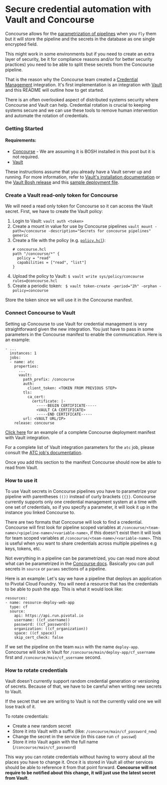 # Secure credential automation with Vault and Concourse

Concourse allows for the [parametrization of pipelines](https://concourse.ci/fly-set-pipeline.html#parameters)
when you `fly` them but it will store the pipeline and the secrets in the
database as one single encrypted field.

This might work in some environments but if you need to create an extra layer
of security, be it for compliance reasons and/or for better security practices)
you need to be able to split these secrets from the Concourse pipeline.

That is the reason why the Concourse team created a [Credential Management](https://concourse.ci/creds.html)
integration. It's first implementation is an integration with [Vault](https://www.vaultproject.io/)
and this README will outline how to get started.

There is an often overlooked aspect of distributed systems security
where Concourse and Vault can help. Credential rotation is crucial to keeping
systems secure and we can use these tools to remove human intervention and
automate the rotation of credentials.

### Getting Started

#### Requirements:
- [Concourse](http://concourse.ci/installing.html) - We are assuming it is BOSH
installed in this post but it is not required.
- [Vault](https://github.com/cloudfoundry-community/vault-boshrelease)

These instructions assume that you already have a Vault server up and running.
For more information, refer to
[Vault's installation documentation](https://www.vaultproject.io/docs/install/index.html)
or the [Vault Bosh release](https://github.com/cloudfoundry-community/vault-boshrelease)
and this [sample deployment file](https://github.com/rahul-kj/concourse-vault/blob/master/vault.yml).

### Create a Vault read-only token for Concourse

We will need a read only token for Concourse so it can access the Vault secret.
First, we have to create the Vault policy:

1. Login to Vault:
  `vault auth <token>`
1. Create a mount in value for use by Concourse pipelines
  `vault mount -path=/concourse -description="Secrets for concourse pipelines" generic`
1. Create a file with the policy
(e.g. [`policy.hcl`](https://github.com/rahul-kj/concourse-vault/blob/master/vault-policy.hcl)):
    ```concourse.hcl
    # concourse.hcl
    path "/concourse/*" {
      policy = "read"
      capabilities = ["read", "list"]
    }
    ```
1. Upload the policy to Vault:
  ` $ vault write sys/policy/concourse rules=@concourse.hcl `
1. Create a periodic token:
  ` $ vault token-create -period="2h" -orphan -policy=concourse`

Store the token since we will use it in the Concourse manifest.


### Connect Concourse to Vault

Setting up Concourse to use Vault for credential management is very
straightforward given the new integration. You just have to pass in some
parameters in the Concourse manifest to enable the communication. Here is an
example:

```
- ...
  instances: 1
  jobs:
  - name: atc
    properties:
      ...
      vault:
        path_prefix: /concourse
        auth:
          client_token: <TOKEN FROM PREVIOUS STEP>
        tls:
          ca_cert:
            certificate: |-
              -----BEGIN CERTIFICATE-----
              <VAULT CA CERTIFICATE>
              -----END CERTIFICATE-----
        url: <VAULT URL/IP>
    release: concourse
 ```

[Click here](https://github.com/rahul-kj/concourse-vault/blob/master/concourse.yml)
for an example of a complete Concourse deployment manifest with Vault integration.

For a complete list of Vault integration parameters for the `atc` job, please
consult the [ATC job's documentation](https://bosh.io/jobs/atc?source=github.com/concourse/concourse#p=vault).

Once you add this section to the manifest Concourse should now be able to read
from Vault.

### How to use it
To use Vault secrets in Concourse pipelines you have to parametrize your
pipeline with parentheses `(())` instead of curly brackets `{{}}`. Concourse
currently supports only one credential management system at a time with one
set of credentials, so if you specify a parameter, it will look it up in the
instance you linked Concourse to.

There are two formats that Concourse will look to find a credential. Concourse
will first look for pipeline scoped variables at
`/concourse/<team-name>/<pipeline-name>/<variable-name>`,
if this doesn't exist then it will look for team scoped variables at
`/concourse/<team-name>/<variable-name>`. This is useful when you want to share
credentials across multiple pipelines e.g keys, tokens, etc.

Not everything in a pipeline can be parametrized, you can read more about what
can be parametrized in the [Concourse docs](http://concourse.ci/creds.html#what-can-be-parameterized).
Basically you can pull secrets in `source` or `params` sections of a pipeline.

Here is an example:
Let's say we have a pipeline that deploys an application to  Pivotal Cloud
Foundry. You will need a resource that has the credentials to be able to push
the app. This is what it would look like:
```
resources:
- name: resource-deploy-web-app
  type: cf
  source:
    api: https://api.run.pivotal.io
    username: ((cf_username))
    password: ((cf_password))
    organization: ((cf_organization))
    space: ((cf_space))
    skip_cert_check: false
```

If we set the pipeline on the team `main` with the name `deploy-app`.
Concourse will look in Vault for `/concourse/main/deploy-app/cf_username`
first and `/concourse/main/cf_username` second.

### How to rotate credentials

Vault doesn't currently support random credential generation or versioning of
secrets. Because of that, we have to be careful when writing new secrets to Vault.

If the secret that we are writing to Vault is not the currently valid one we
will lose track of it.

To rotate credentials:

- Create a new random secret
- Store it into Vault with a suffix (like: `/concourse/main/cf_password_new`)
- Change the secret in the service (in this case run `cf passwd`)
- Store it into Vault again with the full name (`/concourse/main/cf_password`)

This way you can rotate credentials without having to worry about all the
places you have to change it. Once it is stored in Vault all other services
should be able to reference it from that point forward.
**Concourse will not require to be notified about this change, it will just
use the latest secret from Vault**.
